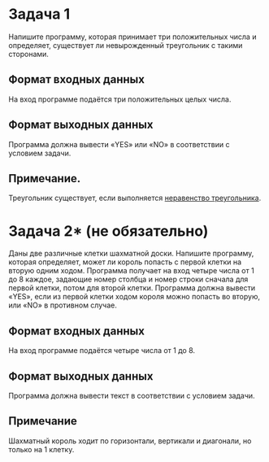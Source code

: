 # Задача 1

Напишите программу, которая принимает три положительных числа и определяет, существует ли невырожденный треугольник с такими сторонами.

## Формат входных данных
На вход программе подаётся три положительных целых числа.

## Формат выходных данных
Программа должна вывести «YES» или «NO» в соответствии с условием задачи.

## Примечание.
Треугольник существует, если выполняется [неравенство треугольника](https://ru.wikipedia.org/wiki/Неравенство_треугольника).

# Задача 2* (не обязательно)

Даны две различные клетки шахматной доски. Напишите программу,  которая определяет, может ли король попасть с первой клетки на вторую одним ходом. Программа получает на вход четыре числа от 1 до 8 каждое, задающие номер столбца и номер строки сначала для первой клетки, потом для второй клетки. Программа должна вывести «YES», если из первой клетки ходом короля можно попасть во вторую, или «NO» в противном случае.

## Формат входных данных
На вход программе подаётся четыре числа от 1 до 8.

## Формат выходных данных
Программа должна вывести текст в соответствии с условием задачи.

## Примечание
Шахматный король ходит по горизонтали, вертикали и диагонали, но только на 1 клетку.
